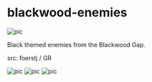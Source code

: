 # blackwood-enemies

![pic](pic.jpg)

Black themed enemies from the Blackwood Gap.

src: foerstj / GR

![pic](pic2.jpg)
![pic](pic3.jpg)
![pic](pic4.jpg)
